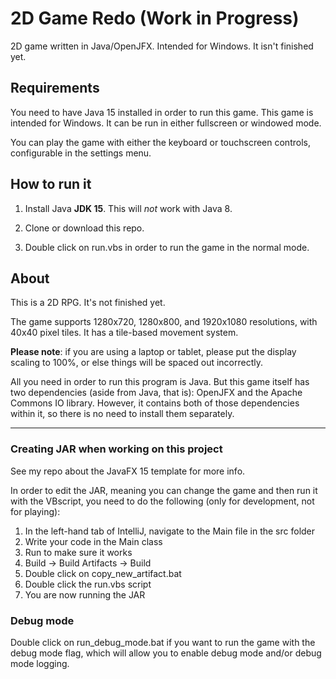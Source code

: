 # 2D Game Redo (Work in Progress)

2D game written in Java/OpenJFX. Intended for Windows. It isn't finished yet.

## Requirements

You need to have Java 15 installed in order to run this game. This game is intended for Windows. It can be run in either fullscreen or windowed mode.

You can play the game with either the keyboard or touchscreen controls, configurable in the settings menu. 

## How to run it

1. Install Java **JDK 15**. This will *not* work with Java 8.

2. Clone or download this repo.

3. Double click on run.vbs in order to run the game in the normal mode.

## About

This is a 2D RPG. It's not finished yet.

The game supports 1280x720, 1280x800, and 1920x1080 resolutions, with 40x40 pixel tiles. It has a tile-based movement system. 

**Please note**: if you are using a laptop or tablet, please put the display scaling to 100%, or else things will be spaced out incorrectly.

All you need in order to run this program is Java. But this game itself has two dependencies (aside from Java, that is): OpenJFX and the Apache Commons IO library. However, it contains both of those dependencies within it, so there is no need to install them separately.

-------

### Creating JAR when working on this project

See my repo about the JavaFX 15 template for more info.

In order to edit the JAR, meaning you can change the game and then run it with the VBscript, you need to do the following (only for development, not for playing):

1. In the left-hand tab of IntelliJ, navigate to the Main file in the src folder
2. Write your code in the Main class
3. Run to make sure it works
4. Build -> Build Artifacts -> Build
5. Double click on copy_new_artifact.bat
6. Double click the run.vbs script
7. You are now running the JAR

### Debug mode

Double click on run_debug_mode.bat if you want to run the game with the debug mode flag, which will allow you to enable debug mode and/or debug mode logging.
